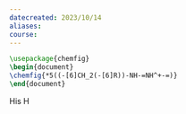 ```yaml
---
datecreated: 2023/10/14
aliases: 
course:
---
```

```tikz
\usepackage{chemfig}
\begin{document}
\chemfig{*5((-[6]CH_2(-[6]R))-NH-=NH^+-=)}
\end{document}
```
His
H